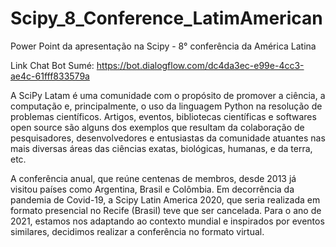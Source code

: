 # Scipy_8_Conference_LatimAmerican

Power Point da apresentação na Scipy - 8° conferência da América Latina

Link Chat Bot Sumé:
https://bot.dialogflow.com/dc4da3ec-e99e-4cc3-ae4c-61fff833579a

A SciPy Latam é uma comunidade com o propósito de promover a ciência, a computação e, principalmente, o uso da linguagem Python na resolução de problemas científicos. Artigos, eventos, bibliotecas científicas e softwares open source são alguns dos exemplos que resultam da colaboração de pesquisadores, desenvolvedores e entusiastas da comunidade atuantes nas mais diversas áreas das ciências exatas, biológicas, humanas, e da terra, etc.

A conferência anual, que reúne centenas de membros, desde 2013 já visitou países como Argentina, Brasil e Colômbia. Em decorrência da pandemia de Covid-19, a Scipy Latin America 2020, que seria realizada em formato presencial no Recife (Brasil) teve que ser cancelada. Para o ano de 2021, estamos nos adaptando ao contexto mundial e inspirados por eventos similares, decidimos realizar a conferência no formato virtual.
